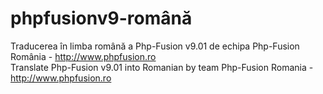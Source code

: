 ﻿# phpfusionv9-română
Traducerea în limba română a Php-Fusion v9.01 de echipa Php-Fusion România - http://www.phpfusion.ro<br />
Translate Php-Fusion v9.01 into Romanian by team Php-Fusion Romania - http://www.phpfusion.ro
